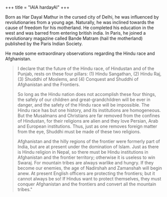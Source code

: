 +++
title = "lAlA hardayAl"
+++

Born as Har Dayal Mathur in the cursed city of Delhi, he was influenced by revolutionaries from a young age. Naturally, he was inclined towards the cause of freedom for his motherland. He completed his education in the west and was barred from entering british india. In Paris, he joined a revolutionary magazine called Bande Matram (hail the motherland) published by the Paris Indian Society.

He made some extraordinary observations regarding the Hindu race and Afghanistan.

> I declare that the future of the Hindu race, of Hindustan and of the Punjab, rests on these four pillars: (1) Hindu Sangathan, (2) Hindu Raj, (3) Shuddhi of Moslems, and (4) Conquest and Shuddhi of Afghanistan and the Frontiers. 
>
> So long as the Hindu nation does not accomplish these four things, the safely of our children and great-grandchildren will be ever in danger, and the safety of the Hindu race will be impossible. The Hindu race has but one history, and its institutions are homogeneous. But the Musalmans and Christians are far removed from the confines of Hindustan, for their religions are alien and they love Persian, Arab and European institutions. Thus, just as one removes foreign matter from the eye, Shuddhi must be made of these two religions. 
>
> Afghanistan and the hilly regions of the frontier were formerly part of India, but are at present under the domination of Islam. Just as there is Hindu religion in Nepal, so there must be Hindu institutions in Afghanistan and the frontier territory; otherwise it is useless to win Swaraj. For mountain tribes are always warlike and hungry. If they become our enemies, the age of Nadirshah and Zamanshah will begin anew. At present English officers are protecting the frontiers; but it cannot always be so! If Hindus want to protect themselves, they must conquer Afghanistan and the frontiers and convert all the mountain tribes."

